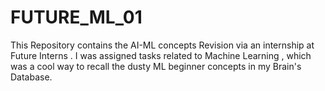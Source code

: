 # FUTURE_ML_01
This Repository contains the AI-ML concepts Revision via an internship at Future Interns . I was assigned tasks related to Machine Learning , which was a cool way to recall the dusty ML beginner concepts in my Brain's Database. 
